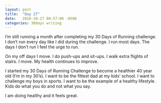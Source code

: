 ```yaml
---
layout: post
title:  "Day 27"
date:   2016-10-27 08:57:00 -0500
categories: 30days writing
---
```

I’m still running a month after completing my 30 Days of Running challenge. I don’t run every day like I did during the challenge. I run most days. The days I don’t run I feel the urge to run. 

On my off days I move. I do push-ups and sit-ups. I walk extra flights of stairs. I move. My health continues to improve.

I started my 30 Days of Running Challenge to become a healthier 40 year old (I’m in my 30’s). I want to be the fittest dad at my kids’ school. I want to challenge my boys in sports. I want to be the example of a healthy lifestyle. Kids do what you do and not what you say. 

I am doing healthy and it feels great.